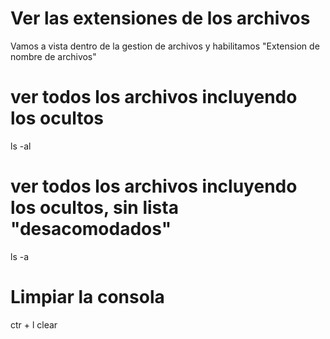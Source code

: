 # Ver las extensiones de los archivos
Vamos a vista dentro de la gestion de archivos y habilitamos "Extension de nombre de archivos"

# ver todos los archivos incluyendo los ocultos
ls -al

# ver todos los archivos incluyendo los ocultos, sin lista "desacomodados"
ls -a

# Limpiar la consola
ctr + l
clear

